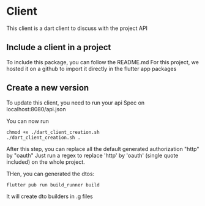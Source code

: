 # Client

This client is a dart client to discuss with the project API

## Include a client in a project

To include this package, you can follow the README.md
For this project, we hosted it on a github to import it directly in the flutter app packages

## Create a new version

To update this client, you need to run your api Spec on localhost:8080/api.json

You can now run
```shell
chmod +x ./dart_client_creation.sh
./dart_client_creation.sh .
```

After this step, you can replace all the default generated authorization "http" by "oauth"
Just run a regex to replace 'http' by 'oauth' (single quote included) on the whole project.

THen, you can generated the dtos:
```shell
flutter pub run build_runner build
``` 

It will create dto builders in .g files
